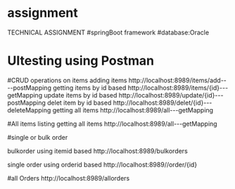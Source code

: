 # assignment
TECHNICAL ASSIGNMENT
#springBoot framework  #database:Oracle
# UItesting using Postman
#CRUD operations on items
adding items
http://localhost:8989/items/add----postMapping
getting  items by id based
http://localhost:8989/items/{id}---getMapping
update items by id based
http://localhost:8989/update/{id}---postMapping
delet item by id based
http://localhost:8989/delet/{id}---deleteMapping
getting all items
http://localhost:8989/all---getMapping

#All items listing
getting all items
http://localhost:8989/all---getMapping

#single or bulk order

bulkorder using itemid based
http://localhost:8989/bulkorders

single order using orderid based
http://localhost:8989//order/{id}

#all Orders
http://localhost:8989/allorders